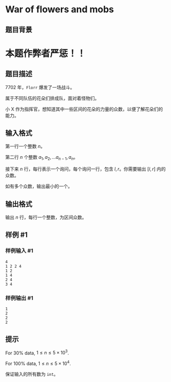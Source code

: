 # War of flowers and mobs

## 题目背景

# 本题作弊者严惩！！

## 题目描述

$7702$ 年，`Florr` 爆发了一场战斗。

属于不同队伍的花朵们排成队，面对着怪物们。

小 X 作为指挥官，想知道其中一些区间的花朵的力量的众数，以便了解花朵们的能力。

## 输入格式

第一行一个整数 $n$。

第二行 $n$ 个整数 $a_1, a_2, \dots a_{n-1}, a_n$。

接下来 $n$ 行，每行表示一个询问，每个询问一行，包含 $l,r$。你需要输出 $[l,r]$ 内的众数。

如有多个众数，输出最小的一个。

## 输出格式

输出 $n$ 行，每行一个整数，为区间众数。

## 样例 #1

### 样例输入 #1

```
4
1 2 2 4
1 2
1 4
2 4
3 4
```

### 样例输出 #1

```
1
2
2
2
```

## 提示

For $30\%$ data, $1 \le n \le 5 \times 10^3$.

For $100\%$ data, $1 \le n \le 5 \times 10^4$.

保证输入的所有数为 `int`。